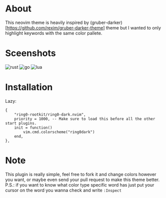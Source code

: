 # About
This neovim theme is heavily inspired by (gruber-darker)[https://github.com/rexim/gruber-darker-theme] theme
but I wanted to only highlight keywords with the same color pallete.

# Sceenshots
![rust](https://github.com/ring0-rootkit/ring0-dark.nvim/assets/111735837/6aae3f5f-c579-4cbd-bfbe-27f00051ecad)
![go](https://github.com/ring0-rootkit/ring0-dark.nvim/assets/111735837/852a6627-834a-430a-8660-24447f9acc51)
![lua](https://github.com/ring0-rootkit/ring0-dark.nvim/assets/111735837/9ae1fdc2-d715-447c-b2be-a5b5c2a4dc15)


# Installation
Lazy:
```
{
    "ring0-rootkit/ring0-dark.nvim",
    priority = 1000, -- Make sure to load this before all the other start plugins.
    init = function()
        vim.cmd.colorscheme("ring0dark")
    end,
},
```

# Note
This plugin is really simple, feel free to fork it and change colors however you want, or maybe even send your pull request to make this theme better.
P.S.: if you want to know what color type specific word has just put your cursor on the word you wanna check and write `:Inspect`
